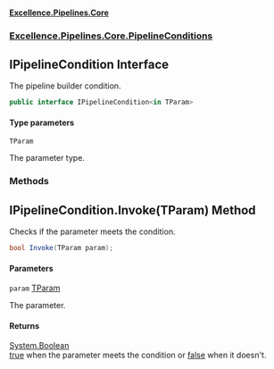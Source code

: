 #### [Excellence.Pipelines.Core](Excellence.Pipelines.md 'Excellence.Pipelines')
### [Excellence.Pipelines.Core.PipelineConditions](Excellence.Pipelines.md#Excellence.Pipelines.Core.PipelineConditions 'Excellence.Pipelines.Core.PipelineConditions')

## IPipelineCondition<TParam> Interface

The pipeline builder condition.

```csharp
public interface IPipelineCondition<in TParam>
```
#### Type parameters

<a name='Excellence.Pipelines.Core.PipelineConditions.IPipelineCondition_TParam_.TParam'></a>

`TParam`

The parameter type.
### Methods

<a name='Excellence.Pipelines.Core.PipelineConditions.IPipelineCondition_TParam_.Invoke(TParam)'></a>

## IPipelineCondition<TParam>.Invoke(TParam) Method

Checks if the parameter meets the condition.

```csharp
bool Invoke(TParam param);
```
#### Parameters

<a name='Excellence.Pipelines.Core.PipelineConditions.IPipelineCondition_TParam_.Invoke(TParam).param'></a>

`param` [TParam](IPipelineCondition_TParam_.md#Excellence.Pipelines.Core.PipelineConditions.IPipelineCondition_TParam_.TParam 'Excellence.Pipelines.Core.PipelineConditions.IPipelineCondition<TParam>.TParam')

The parameter.

#### Returns
[System.Boolean](https://docs.microsoft.com/en-us/dotnet/api/System.Boolean 'System.Boolean')  
[true](https://docs.microsoft.com/en-us/dotnet/csharp/language-reference/builtin-types/bool 'https://docs.microsoft.com/en-us/dotnet/csharp/language-reference/builtin-types/bool') when the parameter meets the condition or [false](https://docs.microsoft.com/en-us/dotnet/csharp/language-reference/builtin-types/bool 'https://docs.microsoft.com/en-us/dotnet/csharp/language-reference/builtin-types/bool') when it doesn't.